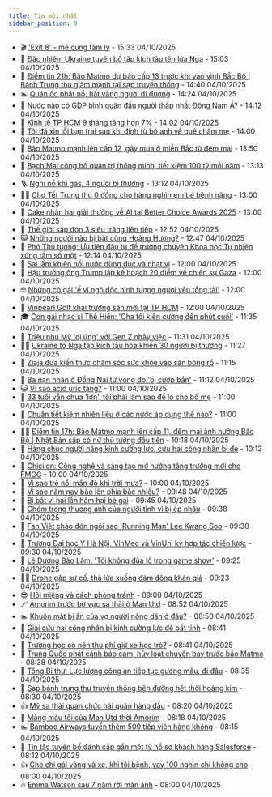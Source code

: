 ```yaml
---
title: Tim mới nhất
sidebar_position: 9
---
```


<!-- vnexpress-tin-moi-nhat:START -->
- 🎬 [&#39;Exit 8&#39; - mê cung tâm lý](https://vnexpress.net/giai-tri/phim/thu-vien-phim/the-exit-8-843) - 15:33 04/10/2025
- 🐎 [Đặc nhiệm Ukraine tuyên bố tập kích tàu tên lửa Nga](https://vnexpress.net/dac-nhiem-ukraine-tuyen-bo-tap-kich-tau-ten-lua-nga-4947317.html) - 15:03 04/10/2025
- 🦍 [Điểm tin 21h: Bão Matmo dự báo cấp 13 trước khi vào vịnh Bắc Bộ  | Bánh Trung thu giảm mạnh tại sạp truyền thống](https://vnexpress.net/diem-tin-21h-bao-matmo-du-bao-cap-13-truoc-khi-vao-vinh-bac-bo-banh-trung-thu-giam-manh-tai-sap-truyen-thong-4947336.html) - 14:40 04/10/2025
- 🏊 [Quán ốc phát nổ, hất văng người đi đường](https://vnexpress.net/quan-oc-phat-no-hat-vang-nguoi-di-duong-4947322.html) - 14:24 04/10/2025
- 🎊 [Nước nào có GDP bình quân đầu người thấp nhất Đông Nam Á?](https://vnexpress.net/nuoc-nao-co-gdp-binh-quan-dau-nguoi-thap-nhat-dong-nam-a-4947318.html) - 14:12 04/10/2025
- 🎃 [Kinh tế TP HCM 9 tháng tăng hơn 7%](https://vnexpress.net/kinh-te-tp-hcm-9-thang-tang-hon-7-4947316.html) - 14:02 04/10/2025
- 🧰 [Tôi đã xin lỗi bạn trai sau khi định từ bỏ anh về quê chăm mẹ](https://vnexpress.net/toi-da-xin-loi-ban-trai-sau-khi-dinh-tu-bo-anh-ve-que-cham-me-4947071.html) - 14:00 04/10/2025
- 🔭 [Bão Matmo mạnh lên cấp 12, gây mưa ở miền Bắc từ đêm mai](https://vnexpress.net/bao-matmo-manh-len-cap-12-gay-mua-o-mien-bac-tu-dem-mai-4947314.html) - 13:50 04/10/2025
- 🫶 [Bạch Mai công bố quản trị thông minh, tiết kiệm 100 tỷ mỗi năm](https://vnexpress.net/bach-mai-cong-bo-quan-tri-thong-minh-tiet-kiem-100-ty-moi-nam-4947321.html) - 13:13 04/10/2025
- 🪜 [Nghi nổ khí gas, 4 người bị thương](https://vnexpress.net/nghi-no-khi-gas-4-nguoi-bi-thuong-4947315.html) - 13:12 04/10/2025
- 👨‍🏫 [Chợ Tết Trung thu 0 đồng cho hàng nghìn em bé bệnh nặng](https://vnexpress.net/cho-tet-trung-thu-0-dong-cho-hang-nghin-em-be-benh-nang-4947257.html) - 13:00 04/10/2025
- 🎊 [Cake nhận hai giải thưởng về AI tại Better Choice Awards 2025](https://vnexpress.net/cake-nhan-hai-giai-thuong-ve-ai-tai-better-choice-awards-2025-4947300.html) - 13:00 04/10/2025
- 🎊 [Thế giới sắp đón 3 siêu trăng liên tiếp](https://vnexpress.net/the-gioi-sap-don-3-sieu-trang-lien-tiep-4947293.html) - 12:52 04/10/2025
- 😺 [Những người nào bị bắt cùng Hoàng Hường?](https://vnexpress.net/nhung-nguoi-nao-bi-bat-cung-hoang-huong-4947309.html) - 12:47 04/10/2025
- 🐘 [Phó Thủ tướng: Ưu tiên đầu tư để trường chuyên Khoa học Tự nhiên xứng tầm số một](https://vnexpress.net/pho-thu-tuong-uu-tien-dau-tu-de-truong-chuyen-khoa-hoc-tu-nhien-xung-tam-so-mot-4947244.html) - 12:14 04/10/2025
- 🌁 [Sai lầm khiến nồi nước dùng đục và nhạt vị](https://vnexpress.net/sai-lam-khien-noi-nuoc-dung-duc-va-nhat-vi-4947304.html) - 12:00 04/10/2025
- 🐲 [Hậu trường ông Trump lập kế hoạch 20 điểm về chiến sự Gaza](https://vnexpress.net/hau-truong-ong-trump-lap-ke-hoach-20-diem-ve-chien-su-gaza-4945968.html) - 12:00 04/10/2025
- 🤓 [Những cô gái &#39;ế vì ngộ độc hình tượng người yêu tổng tài&#39;](https://vnexpress.net/nhung-co-gai-e-vi-ngo-doc-hinh-tuong-nguoi-yeu-tong-tai-4947287.html) - 12:00 04/10/2025
- 💪 [Vinpearl Golf khai trương sân mới tại TP HCM](https://vnexpress.net/vinpearl-golf-khai-truong-san-moi-tai-tp-hcm-4947285.html) - 12:00 04/10/2025
- 🎓 [Con gái nhạc sĩ Thế Hiển: &#39;Cha tôi kiên cường đến phút cuối&#39;](https://vnexpress.net/con-gai-nhac-si-the-hien-cha-toi-kien-cuong-den-phut-cuoi-4947286.html) - 11:35 04/10/2025
- 🫣 [Triệu phú Mỹ &#39;dị ứng&#39; với Gen Z nhảy việc](https://vnexpress.net/trieu-phu-my-di-ung-voi-gen-z-nhay-viec-4947271.html) - 11:31 04/10/2025
- 🧑‍💻 [Ukraine tố Nga tập kích tàu hỏa khiến 30 người bị thương](https://vnexpress.net/ukraine-to-nga-tap-kich-tau-hoa-khien-30-nguoi-bi-thuong-4947295.html) - 11:27 04/10/2025
- 🐲 [Ziaja đưa kiến thức chăm sóc sức khỏe vào sân bóng rổ](https://vnexpress.net/ziaja-dua-kien-thuc-cham-soc-suc-khoe-vao-san-bong-ro-4946623.html) - 11:15 04/10/2025
- 🌝 [Ba nạn nhân ở Đồng Nai tử vong do &#39;bị cướp bắn&#39;](https://vnexpress.net/ba-nan-nhan-o-dong-nai-tu-vong-do-bi-cuop-ban-4947296.html) - 11:12 04/10/2025
- 😺 [Vì sao acid uric tăng?](https://vnexpress.net/vi-sao-acid-uric-tang-4947183.html) - 11:00 04/10/2025
- 🐎 [33 tuổi vẫn chưa &#39;lớn&#39;, tôi phải làm sao để lo cho bố mẹ](https://vnexpress.net/33-tuoi-van-chua-lon-toi-phai-lam-sao-de-lo-cho-bo-me-4947069.html) - 11:00 04/10/2025
- 🎡 [Chuẩn tiết kiệm nhiên liệu ở các nước áp dụng thế nào?](https://vnexpress.net/chuan-tiet-kiem-nhien-lieu-o-cac-nuoc-ap-dung-the-nao-4947273.html) - 11:00 04/10/2025
- 👨‍🏫 [Điểm tin 17h: Bão Matmo mạnh lên cấp 11, đêm mai ảnh hưởng Bắc Bộ  | Nhật Bản sắp có nữ thủ tướng đầu tiên](https://vnexpress.net/diem-tin-17h-bao-matmo-manh-len-cap-11-dem-mai-anh-huong-bac-bo-nhat-ban-sap-co-nu-thu-tuong-dau-tien-4947283.html) - 10:18 04/10/2025
- 🦆 [Hàng chục người nâng kính cường lực, cứu hai công nhân bị đè](https://vnexpress.net/hang-chuc-nguoi-nang-kinh-cuong-luc-cuu-hai-cong-nhan-bi-de-4947260.html) - 10:12 04/10/2025
- 🚦 [Chicilon: Công nghệ và sáng tạo mở hướng tăng trưởng mới cho FMCG](https://vnexpress.net/chicilon-cong-nghe-va-sang-tao-mo-huong-tang-truong-moi-cho-fmcg-4947281.html) - 10:00 04/10/2025
- 💫 [Vì sao trẻ nổi mẩn đỏ khi trời mưa?](https://vnexpress.net/vi-sao-tre-noi-man-do-khi-troi-mua-4947223.html) - 10:00 04/10/2025
- 🎉 [Vì sao năm nay bão lên phía bắc nhiều?](https://vnexpress.net/vi-sao-nam-nay-bao-len-phia-bac-nhieu-4947236.html) - 09:48 04/10/2025
- 🌋 [Bị bắt vì hai lần hãm hại bé gái](https://vnexpress.net/bi-bat-vi-hai-lan-ham-hai-be-gai-4947277.html) - 09:45 04/10/2025
- 🤖 [Chém trọng thương anh của người tình vì bị ép nhậu](https://vnexpress.net/chem-trong-thuong-anh-cua-nguoi-tinh-vi-bi-ep-nhau-4947248.html) - 09:38 04/10/2025
- 🦏 [Fan Việt chào đón ngôi sao &#39;Running Man&#39; Lee Kwang Soo](https://vnexpress.net/fan-viet-chao-don-ngoi-sao-running-man-lee-kwang-soo-4947234.html) - 09:30 04/10/2025
- 🦩 [Trường Đại học Y Hà Nội, VinMec và VinUni ký hợp tác chiến lược](https://vnexpress.net/truong-dai-hoc-y-ha-noi-vinmec-va-vinuni-ky-hop-tac-chien-luoc-4947274.html) - 09:30 04/10/2025
- 👺 [Lê Dương Bảo Lâm: &#39;Tôi không đùa lố trong game show&#39;](https://vnexpress.net/le-duong-bao-lam-toi-khong-dua-lo-trong-game-show-4947169.html) - 09:25 04/10/2025
- 🧑‍🏫 [Drone gặp sự cố, thả lửa xuống đám đông khán giả](https://vnexpress.net/drone-gap-su-co-tha-lua-xuong-dam-dong-khan-gia-4947266.html) - 09:23 04/10/2025
- 😎 [Hôi miệng và cách phòng tránh](https://vnexpress.net/hoi-mieng-va-cach-phong-tranh-4945936.html) - 09:00 04/10/2025
- 🪄 [Amorim trước bờ vực sa thải ở Man Utd](https://vnexpress.net/amorim-truoc-bo-vuc-sa-thai-o-man-utd-4947270.html) - 08:52 04/10/2025
- 🏊 [Khuôn mặt bí ẩn của vợ người nông dân ở đâu?](https://vnexpress.net/cau-do-iq-thu-tai-tinh-mat-khuon-mat-bi-an-cua-vo-nguoi-nong-dan-o-dau-4946477.html) - 08:50 04/10/2025
- 💃 [Giải cứu hai công nhân bị kính cường lực đè bất tỉnh](https://vnexpress.net/giai-cuu-hai-cong-nhan-bi-kinh-cuong-luc-de-bat-tinh-4947265.html) - 08:41 04/10/2025
- 🦆 [Trường học có nên thu phí giữ xe học trò?](https://vnexpress.net/truong-hoc-co-nen-thu-phi-giu-xe-hoc-tro-4947155.html) - 08:41 04/10/2025
- 🎊 [Trung Quốc phát cảnh báo cam, hủy loạt chuyến bay trước bão Matmo](https://vnexpress.net/trung-quoc-phat-canh-bao-cam-huy-loat-chuyen-bay-truoc-bao-matmo-4947246.html) - 08:38 04/10/2025
- 👺 [Tổng Bí thư: Lực lượng công an tiếp tục gương mẫu, đi đầu](https://vnexpress.net/tong-bi-thu-luc-luong-cong-an-tiep-tuc-guong-mau-di-dau-4947201.html) - 08:35 04/10/2025
- 🎡 [Sạp bánh trung thu truyền thống bên đường hết thời hoàng kim](https://vnexpress.net/sap-banh-trung-thu-truyen-thong-ben-duong-het-thoi-hoang-kim-4947217.html) - 08:30 04/10/2025
- 👍 [Mỹ sa thải quan chức hải quân hàng đầu](https://vnexpress.net/my-sa-thai-quan-chuc-hai-quan-hang-dau-4947129.html) - 08:20 04/10/2025
- 🐎 [Mảng màu tối của Man Utd thời Amorim](https://vnexpress.net/mang-mau-toi-cua-man-utd-thoi-amorim-4947261.html) - 08:18 04/10/2025
- 🏊 [Bamboo Airways tuyển thêm 500 tiếp viên hàng không](https://vnexpress.net/bamboo-airways-tuyen-them-500-tiep-vien-hang-khong-4947252.html) - 08:15 04/10/2025
- 🦩 [Tin tặc tuyên bố đánh cắp gần một tỷ hồ sơ khách hàng Salesforce](https://vnexpress.net/tin-tac-tuyen-bo-danh-cap-gan-mot-ty-ho-so-khach-hang-salesforce-4947214.html) - 08:12 04/10/2025
- 👍 [Cho chị gái vàng và xe, khi tôi bệnh, vay 100 nghìn chị không cho](https://vnexpress.net/cho-chi-gai-vang-va-xe-khi-toi-benh-vay-100-nghin-chi-khong-cho-4947070.html) - 08:00 04/10/2025
- 🔥 [Emma Watson sau 7 năm rời màn ảnh](https://vnexpress.net/emma-watson-sau-7-nam-roi-man-anh-4943891.html) - 08:00 04/10/2025<!-- vnexpress-tin-moi-nhat:END -->
